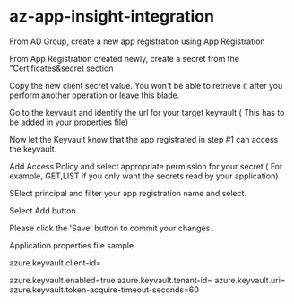 # az-app-insight-integration

From AD Group, create a new app registration using App Registration 

From App Registration created newly, create a secret from the "Certificates&secret section 

Copy the new client secret value. You won't be able to retrieve it after you perform another operation or leave this blade. 

Go to the keyvault and identify the url for your target keyvault ( This has to be added in your properties file) 

Now let the Keyvault know that the app registrated in step #1 can access the keyvault. 

Add Access Policy and select appropriate permission for your secret ( For example, GET,LIST if you only want the secrets read by your application) 

SElect principal and filter your app registration name and select.  

Select Add button 

Please click the 'Save' button to commit your changes.  

 

Application.properties file sample 

 

 

azure.keyvault.client-id=<App-registration-id> 

azure.keyvault.enabled=true 
azure.keyvault.tenant-id=<tenant-id-this-is-available-in-your-AD-group> 
azure.keyvault.uri=<uri-to-your-keyvault> 
azure.keyvault.token-acquire-timeout-seconds=60 
